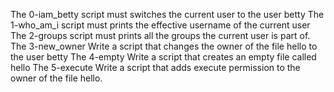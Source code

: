 The 0-iam_betty script must switches the current user to the user betty
The 1-who_am_i script must prints the effective username of the current user
The 2-groups script must prints all the groups the current user is part of.
The 3-new_owner Write a script that changes the owner of the file hello to the user betty
The 4-empty Write a script that creates an empty file called hello
The 5-execute  Write a script that adds execute permission to the owner of the file hello.
